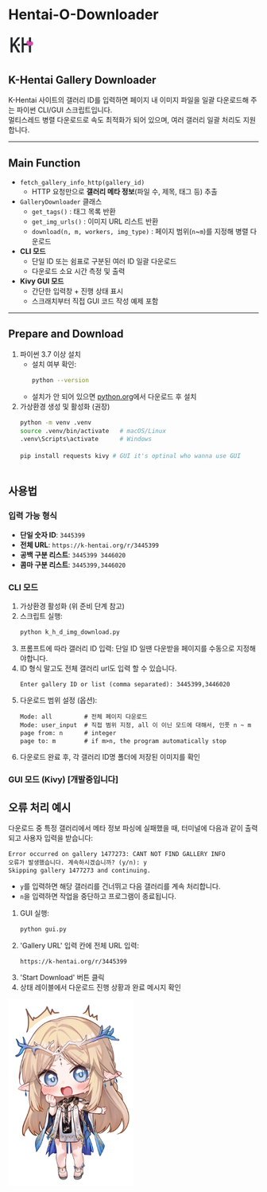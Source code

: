 # Hentai-O-Downloader



<p align="left">
  <img src="img_src/logo.png" alt="Gallery Preview" style="width:10%; height:auto;" />
</p>

## K-Hentai Gallery Downloader

K-Hentai 사이트의 갤러리 ID를 입력하면 페이지 내 이미지 파일을 일괄 다운로드해 주는 파이썬 CLI/GUI 스크립트입니다.  
멀티스레드 병렬 다운로드로 속도 최적화가 되어 있으며, 여러 갤러리 일괄 처리도 지원합니다.

---

## Main Function

- `fetch_gallery_info_http(gallery_id)`  
  - HTTP 요청만으로 **갤러리 메타 정보**(파일 수, 제목, 태그 등) 추출  
- `GalleryDownloader` 클래스  
  - `get_tags()` : 태그 목록 반환  
  - `get_img_urls()` : 이미지 URL 리스트 반환  
  - `download(n, m, workers, img_type)` : 페이지 범위(`n`~`m`)를 지정해 병렬 다운로드  
- **CLI 모드**  
  - 단일 ID 또는 쉼표로 구분된 여러 ID 일괄 다운로드  
  - 다운로드 소요 시간 측정 및 출력  
- **Kivy GUI 모드**  
  - 간단한 입력창 + 진행 상태 표시  
  - 스크래치부터 직접 GUI 코드 작성 예제 포함

---

## Prepare and Download

1. 파이썬 3.7 이상 설치
   - 설치 여부 확인:
     ```bash
     python --version
     ```
   - 설치가 안 되어 있으면 [python.org](https://www.python.org/downloads/)에서 다운로드 후 설치
2. 가상환경 생성 및 활성화 (권장)
   ```bash
   python -m venv .venv
   source .venv/bin/activate   # macOS/Linux
   .venv\Scripts\activate      # Windows
    
   pip install requests kivy # GUI it's optinal who wanna use GUI
   
   
   
## 사용법

### 입력 가능 형식
- **단일 숫자 ID**: `3445399`
- **전체 URL**: `https://k-hentai.org/r/3445399`
- **공백 구분 리스트**: `3445399 3446020`
- **콤마 구분 리스트**: `3445399,3446020`


### CLI 모드
1. 가상환경 활성화 (위 준비 단계 참고)
2. 스크립트 실행:
   ```bash
   python k_h_d_img_download.py
   ```
3. 프롬프트에 따라 갤러리 ID 입력:
    단일 ID 일땐 다운받을 페이지를 수동으로 지정해야합니다.
4. ID 형식 말고도 전체 갤러리 url도 입력 할 수 있습니다.
   ```text
   Enter gallery ID or list (comma separated): 3445399,3446020
   ```
4. 다운로드 범위 설정 (옵션):
   ```text
   Mode: all         # 전체 페이지 다운로드
   Mode: user_input  # 직접 범위 지정, all 이 이닌 모드에 대해서, 인풋 n ~ m
   page from: n      # integer
   page to: m        # if m>n, the program automatically stop
   ```
5. 다운로드 완료 후, 각 갤러리 ID명 폴더에 저장된 이미지를 확인

### GUI 모드 (Kivy) [개발중입니다]
 
## 오류 처리 예시

다운로드 중 특정 갤러리에서 메타 정보 파싱에 실패했을 때, 터미널에 다음과 같이 출력되고 사용자 입력을 받습니다:

```text
Error occurred on gallery 1477273: CANT NOT FIND GALLERY INFO
오류가 발생했습니다. 계속하시겠습니까? (y/n): y
Skipping gallery 1477273 and continuing.
```

- `y`를 입력하면 해당 갤러리를 건너뛰고 다음 갤러리를 계속 처리합니다.
- `n`을 입력하면 작업을 중단하고 프로그램이 종료됩니다.

1. GUI 실행:
   ```bash
   python gui.py
   ```
2. 'Gallery URL' 입력 칸에 전체 URL 입력:
   ```
   https://k-hentai.org/r/3445399
   ```
3. 'Start Download' 버튼 클릭
4. 상태 레이블에서 다운로드 진행 상황과 완료 메시지 확인


<p align="left">
  <img src="img_src/cb304b165663134eb98a2aa1b82556836cc0d17c.webp" alt="Gallery Preview" style="width:50%; height:auto;" />
</p>
